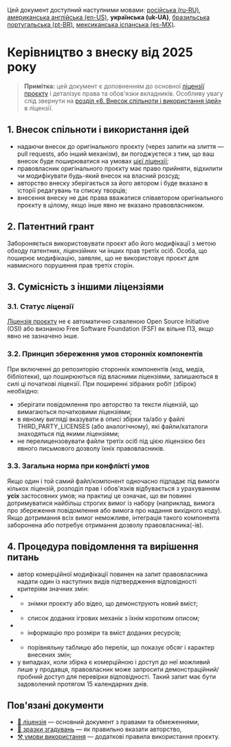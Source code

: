 Цей документ доступний наступними мовами: [російська (ru-RU)](/other-langs/CONTRIBUTING_ru-RU.md), [американська англійська (en-US)](/CONTRIBUTING.md), **українська (uk-UA)**, [бразильська португальська (pt-BR)](/other-langs/CONTRIBUTING_pt-BR.md), [мексиканська іспанська (es-MX)](/other-langs/CONTRIBUTING_es-MX.md).

# Керівництво з внеску від 2025 року

> **Примітка:** цей документ є доповненням до основної [ліцензії проєкту](/other-langs/LICENSE_uk-UA.md) і деталізує права та обов'язки вкладників. Особливу увагу слід звернути на [розділ «6. Внесок спільноти і використання ідей»](/other-langs/LICENSE_uk-UA.md#1-внесок-спільноти-і-використання-ідей) в ліцензії.

## 1. Внесок спільноти і використання ідей

* надаючи внесок до оригінального проєкту (через запити на злиття — pull requests, або інший механізм), ви погоджуєтеся з тим, що ваш внесок буде поширюватися на умовах [цієї ліцензії](/other-langs/LICENSE_uk-UA.md);
* правовласник оригінального проєкту має право прийняти, відхилити чи модифікувати будь-який внесок на власний розсуд;
* авторство внеску зберігається за його автором і буде вказано в історії редагувань та списку творців;
* внесення внеску не дає права вважатися співавтором оригінального проєкту в цілому, якщо інше явно не вказано правовласником.

## 2. Патентний грант

Забороняється використовувати проєкт або його модифікації з метою обходу патентних, ліцензійних чи інших прав третіх осіб. Особа, що поширює модифікацію, заявляє, що не використовує проєкт для навмисного порушення прав третіх сторін.

## 3. Сумісність з іншими ліцензіями

### 3.1. Статус ліцензії

[Ліцензія проєкту](/LICENSE_uk-UA.md) не є автоматично схваленою Open Source Initiative (OSI) або визнаною Free Software Foundation (FSF) як вільне ПЗ, якщо явно не зазначено інше.

### 3.2. Принцип збереження умов сторонніх компонентів

При включенні до репозиторію сторонніх компонентів (код, медіа, бібліотеки), що поширюються під власними ліцензіями, залишаються в силі ці початкові ліцензії. При поширенні зібраних робіт (збірок) необхідно:

* зберігати повідомлення про авторство та тексти ліцензій, що вимагаються початковими ліцензіями;
* в явному вигляді вказувати в описі збірки та/або у файлі THIRD_PARTY_LICENSES (або аналогічному), які файли/каталоги знаходяться під якими ліцензіями;
* не перелицензовувати файли третіх осіб під цією ліцензією без явного письмового дозволу їхніх правовласників.

### 3.3. Загальна норма при конфлікті умов

Якщо один і той самий файл/компонент одночасно підпадає під вимоги кількох ліцензій, розподіл прав і обов'язків відбувається з урахуванням **усіх** застосовних умов; на практиці це означає, що ви повинні дотримуватися найбільш строгих вимог із набору (наприклад, вимога про збереження повідомлення або вимога про надання вихідного коду). Якщо дотримання всіх вимог неможливе, інтеграція такого компонента заборонена або потребує отримання дозволу правовласника(-ів).

## 4. Процедура повідомлення та вирішення питань

* автор комерційної модифікації повинен на запит правовласника надати один із наступних видів підтвердження відповідності критеріям значних змін:
* * знімки проєкту або відео, що демонструють новий вміст;
* * список доданих ігрових механік з їхнім коротким описом;
* * інформацію про розміри та вміст доданих ресурсів;
* * порівняльну таблицю або перелік, що показує обсяг і характер внесених змін;
* у випадках, коли збірка є комерційною і доступ до неї можливий лише у продавця, правовласник може запросити демонстраційний/пробний доступ для перевірки відповідності. Такий запит має бути задоволений протягом 15 календарних днів.

## Пов'язані документи

* [📜 ліцензія](/other-langs/LICENSE_uk-UA.md) — основний документ з правами та обмеженнями,
* [👤 зразки згадувань](/other-langs/ATTRIBUTION_uk-UA.md) — як правильно вказати авторство,
* [⚒️ умови використання](/other-langs/TERMS_OF_USE_uk-UA.md) — додаткові правила використання проєкту.

